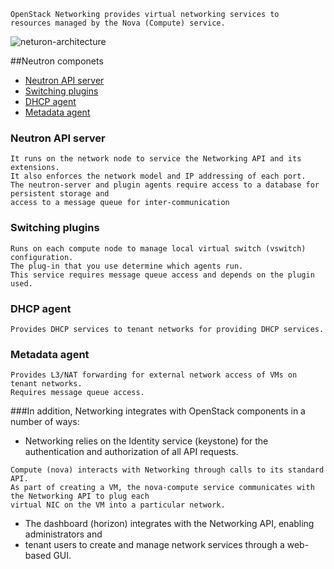 ```
OpenStack Networking provides virtual networking services to
resources managed by the Nova (Compute) service.
```
![neturon-architecture](https://cloud.githubusercontent.com/assets/3624858/9194449/ebe47b5e-4038-11e5-9ba6-fa2d483d84f3.png)

##Neutron componets
* [Neutron API server](#neutron-api-server) 
* [Switching plugins](#switching-plugins)
* [DHCP agent](#dhcp-agent)
* [Metadata agent](#metadata-agent)

### Neutron API server
```
It runs on the network node to service the Networking API and its extensions.
It also enforces the network model and IP addressing of each port.
The neutron-server and plugin agents require access to a database for persistent storage and
access to a message queue for inter-communication
```
### Switching plugins
```
Runs on each compute node to manage local virtual switch (vswitch) configuration.
The plug-in that you use determine which agents run. 
This service requires message queue access and depends on the plugin used.
```
### DHCP agent
```
Provides DHCP services to tenant networks for providing DHCP services.
```
### Metadata agent
```
Provides L3/NAT forwarding for external network access of VMs on tenant networks.
Requires message queue access.
```

###In addition, Networking integrates with OpenStack components in a number of ways:

* Networking relies on the Identity service (keystone) for the authentication and authorization of all API requests.
```
Compute (nova) interacts with Networking through calls to its standard API. 
As part of creating a VM, the nova-compute service communicates with the Networking API to plug each 
virtual NIC on the VM into a particular network.
```
* The dashboard (horizon) integrates with the Networking API, enabling administrators and 
* tenant users to create and manage network services through a web-based GUI.

